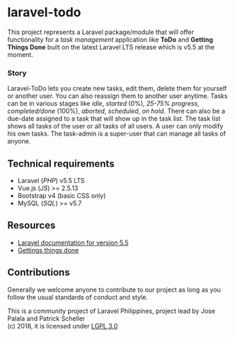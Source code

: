 # laravel-todo
This project represents a Laravel package/module that will offer functionality for a *task management* application like **ToDo** and **Getting Things Done** built on the latest Laravel LTS release which is v5.5 at the moment.  

### Story
Laravel-ToDo lets you create new tasks, edit them, delete them for yourself or another user. You can also reassign them to another user anytime. Tasks can be in various stages like *idle*, *started* (0%), *25-75% progress*, *completed/done* (100%), *aborted*, *scheduled*, *on hold*. There can also be a due-date assigned to a task that will show up in the task list. The task list shows all tasks of the user or all tasks of all users. A user can only modify his own tasks. The task-admin is a super-user that can manage all tasks of anyone.

## Technical requirements
* Laravel (*PHP*) v5.5 LTS
* Vue.js (*JS*) >= 2.5.13
* Bootstrap v4 (basic CSS only)
* MySQL (*SQL*) >= v5.7

## Resources
* [Laravel documentation for version 5.5](https://laravel.com/docs/5.5/)
* [Gettings things done](https://en.wikipedia.org/wiki/Getting_Things_Done)

## Contributions
Generally we welcome anyone to contribute to our project as long as you follow the usual standards of conduct and style.

This is a community project of Laravel Philippines, project lead by Jose Palala and Patrick Scheller  
(c) 2018, it is licensed under [LGPL 3.0](https://www.gnu.org/licenses/lgpl-3.0.en.html)
